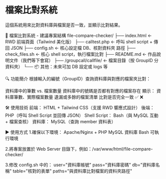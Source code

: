 # 檔案比對系統

這個系統用來比對資料庫與檔案是否一致，並顯示比對結果。

📁 檔案比對系統 - 建議專案結構
file-compare-checker/
├── index.html             ← RWD 前端頁面（Tailwind 美化版）
├── calltest.php           ← 呼叫 shell script + 傳回 JSON
├── config.sh   		   ← 核心設定檔 DB、核對資料夾 路徑 
├── check_files.sh         ← 核心 shell script，執行檔案比對
├── README.md              ← 作品說明文件（我們等下會寫）
├── /groupcall/callfile/   ← 檔案目錄（按 GroupID 分資料夾）
└── 📦 其他：未來可加 DB 設定或 logs 等

🔍 功能簡介
根據輸入的編號（GroupID）查詢資料庫與對應的檔案夾比對：

資料庫中的筆數 vs. 檔案數量
資料庫中的號碼是否都有對應的檔案存在
顯示：
資料庫筆數、實際檔案數量
遺漏或多餘的檔案清單
比對是否完全一致 ✅ ❌

🛠 使用技術
前端： HTML + Tailwind CSS（支援 RWD 響應式設計）
後端： PHP（呼叫 Shell Script 並回傳 JSON）
Shell Script： Bash（與 MySQL 互動 + 檔案查核）
資料庫： MySQL（查詢 member 資料表）

▶️ 使用方式
1.確保以下環境：
	Apache/Nginx + PHP
	MySQL 資料庫
	Bash 可執行環境

2.將專案放置於 Web Server 目錄下，例如：/var/www/html/file-compare-checker/

3.修改 config.sh 中的：
	user="資料庫帳號"
	pass="資料庫密碼"
	db="資料庫名稱"
	table="核對的表單"
	paths="與資料庫比對檔案的資料夾路徑"





